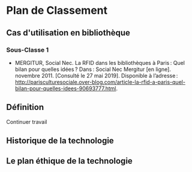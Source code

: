 # Plan de Classement 

## Cas d'utilisation en bibliothèque

### Sous-Classe 1

* MERGITUR, Social Nec. La RFID dans les bibliothèques à Paris : Quel bilan pour quelles idées ? Dans : Social Nec Mergitur [en ligne]. novembre 2011. [Consulté le 27 mai 2019]. Disponible à l’adresse : http://parisculturesociale.over-blog.com/article-la-rfid-a-paris-quel-bilan-pour-quelles-idees-90693777.html.

## Définition

Continuer travail 

## Historique de la technologie

## Le plan éthique de la technologie
